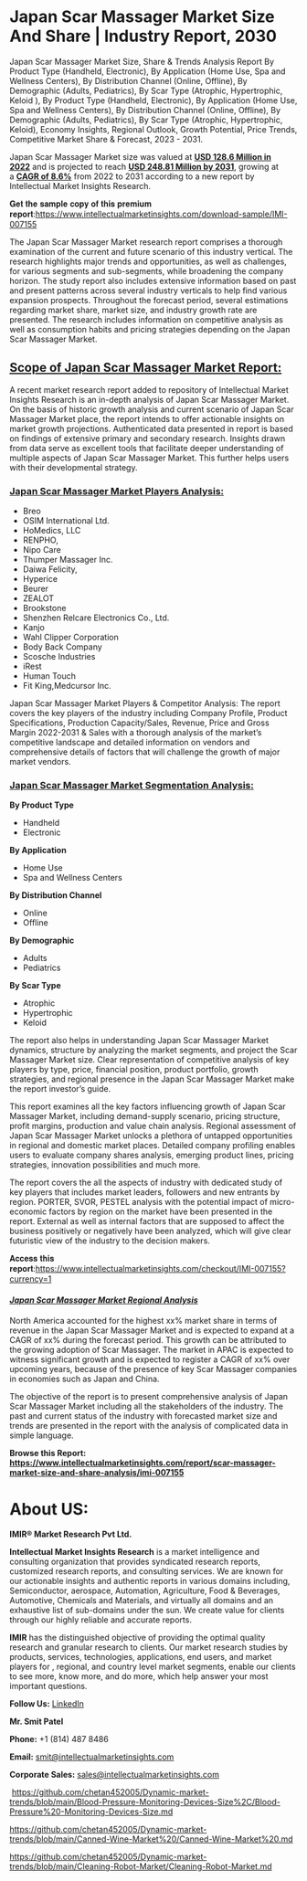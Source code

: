 <h1>Japan Scar Massager&nbsp;Market Size And Share | Industry Report, 2030</h1>
<p>Japan Scar Massager Market Size, Share &amp; Trends Analysis Report By Product Type (Handheld, Electronic), By Application (Home Use, Spa and Wellness Centers), By Distribution Channel (Online, Offline), By Demographic (Adults, Pediatrics), By Scar Type (Atrophic, Hypertrophic, Keloid ), By Product Type (Handheld, Electronic), By Application (Home Use, Spa and Wellness Centers), By Distribution Channel (Online, Offline), By Demographic (Adults, Pediatrics), By Scar Type (Atrophic, Hypertrophic, Keloid), Economy Insights, Regional Outlook, Growth Potential, Price Trends, Competitive Market Share &amp; Forecast, 2023 - 2031.</p>
<p>Japan Scar Massager Market size was valued at&nbsp;<strong><u>USD 128.6 Million in 2022</u></strong>&nbsp;and is projected to reach&nbsp;<strong><u>USD 248.81 Million by 2031</u></strong>, growing at a&nbsp;<strong><u>CAGR of 8.6%</u></strong>&nbsp;from 2022 to 2031 according to a new report by Intellectual Market Insights Research.</p>
<p>𝐆𝐞𝐭 𝐭𝐡𝐞 𝐬𝐚𝐦𝐩𝐥𝐞 𝐜𝐨𝐩𝐲 𝐨𝐟 𝐭𝐡𝐢𝐬 𝐩𝐫𝐞𝐦𝐢𝐮𝐦 𝐫𝐞𝐩𝐨𝐫𝐭:<a href="https://www.intellectualmarketinsights.com/download-sample/IMI-007155">https://www.intellectualmarketinsights.com/download-sample/IMI-007155</a>&nbsp;</p>
<p>The Japan Scar Massager Market research report comprises a thorough examination of the current and future scenario of this industry vertical. The research highlights major trends and opportunities, as well as challenges, for various segments and sub-segments, while broadening the company horizon. The study report also includes extensive information based on past and present patterns across several industry verticals to help find various expansion prospects. Throughout the forecast period, several estimations regarding market share, market size, and industry growth rate are presented. The research includes information on competitive analysis as well as consumption habits and pricing strategies depending on the Japan Scar Massager Market.</p>
<h2><strong><u>Scope of Japan Scar Massager Market Report:</u></strong></h2>
<p>A recent market research report added to repository of Intellectual Market Insights Research is an in-depth analysis of Japan Scar Massager Market. On the basis of historic growth analysis and current scenario of Japan Scar Massager Market place, the report intends to offer actionable insights on market growth projections. Authenticated data presented in report is based on findings of extensive primary and secondary research. Insights drawn from data serve as excellent tools that facilitate deeper understanding of multiple aspects of Japan Scar Massager Market. This further helps users with their developmental strategy.</p>
<h3><strong><u>Japan Scar Massager Market Players Analysis:</u></strong></h3>
<ul>
<li>Breo</li>
<li>OSIM International Ltd.</li>
<li>HoMedics, LLC</li>
<li>RENPHO,</li>
<li>Nipo Care</li>
<li>Thumper Massager Inc.</li>
<li>Daiwa Felicity,</li>
<li>Hyperice</li>
<li>Beurer</li>
<li>ZEALOT</li>
<li>Brookstone</li>
<li>Shenzhen Relcare Electronics Co., Ltd.</li>
<li>Kanjo</li>
<li>Wahl Clipper Corporation</li>
<li>Body Back Company</li>
<li>Scosche Industries</li>
<li>iRest</li>
<li>Human Touch</li>
<li>Fit King,Medcursor Inc.&nbsp;</li>
</ul>
<p>Japan Scar Massager Market Players &amp; Competitor Analysis: The report covers the key players of the industry including Company Profile, Product Specifications, Production Capacity/Sales, Revenue, Price and Gross Margin 2022-2031 &amp; Sales with a thorough analysis of the market&rsquo;s competitive landscape and detailed information on vendors and comprehensive details of factors that will challenge the growth of major market vendors.</p>
<h3><strong><u>Japan Scar Massager Market Segmentation Analysis:</u></strong></h3>
<p><strong>By Product Type</strong></p>
<ul>
<li>Handheld</li>
<li>Electronic</li>
</ul>
<p><strong>By Application</strong></p>
<ul>
<li>Home Use</li>
<li>Spa and Wellness Centers</li>
</ul>
<p><strong>By Distribution Channel</strong></p>
<ul>
<li>Online</li>
<li>Offline</li>
</ul>
<p><strong>By Demographic</strong></p>
<ul>
<li>Adults</li>
<li>Pediatrics</li>
</ul>
<p><strong>By Scar Type</strong></p>
<ul>
<li>Atrophic</li>
<li>Hypertrophic</li>
<li>Keloid</li>
</ul>
<p>The report also helps in understanding Japan Scar Massager Market dynamics, structure by analyzing the market segments, and project the Scar Massager&nbsp;Market size. Clear representation of competitive analysis of key players by type, price, financial position, product portfolio, growth strategies, and regional presence in the Japan Scar Massager Market make the report investor&rsquo;s guide.</p>
<p>This report examines all the key factors influencing growth of Japan Scar Massager Market, including demand-supply scenario, pricing structure, profit margins, production and value chain analysis. Regional assessment of Japan Scar Massager Market unlocks a plethora of untapped opportunities in regional and domestic market places. Detailed company profiling enables users to evaluate company shares analysis, emerging product lines, pricing strategies, innovation possibilities and much more.</p>
<p>The report covers the all the aspects of industry with dedicated study of key players that includes market leaders, followers and new entrants by region. PORTER, SVOR, PESTEL analysis with the potential impact of micro-economic factors by region on the market have been presented in the report. External as well as internal factors that are supposed to affect the business positively or negatively have been analyzed, which will give clear futuristic view of the industry to the decision makers.</p>
<p>𝐀𝐜𝐜𝐞𝐬𝐬 𝐭𝐡𝐢𝐬 𝐫𝐞𝐩𝐨𝐫𝐭:<a href="https://www.intellectualmarketinsights.com/checkout/IMI-007155?currency=1">https://www.intellectualmarketinsights.com/checkout/IMI-007155?currency=1</a>&nbsp;</p>
<h4><em><strong><u> Japan Scar Massager Market Regional Analysis</u></strong></em></h4>
<p>North America accounted for the highest xx% market share in terms of revenue in the Japan Scar Massager Market and is expected to expand at a CAGR of xx% during the forecast period. This growth can be attributed to the growing adoption of Scar Massager. The market in APAC is expected to witness significant growth and is expected to register a CAGR of xx% over upcoming years, because of the presence of key Scar Massager companies in economies such as Japan and China.</p>
<p>The objective of the report is to present comprehensive analysis of Japan Scar Massager Market including all the stakeholders of the industry. The past and current status of the industry with forecasted market size and trends are presented in the report with the analysis of complicated data in simple language.</p>
<p><strong>Browse this Report:&nbsp; <a href="https://www.intellectualmarketinsights.com/report/scar-massager-market-size-and-share-analysis/imi-007155">https://www.intellectualmarketinsights.com/report/scar-massager-market-size-and-share-analysis/imi-007155</a>&nbsp;</strong></p>
<h1>About US:</h1>
<p><strong>IMIR&reg; Market Research Pvt Ltd.</strong></p>
<p><strong>Intellectual Market Insights Research</strong> is a market intelligence and consulting organization that provides syndicated research reports, customized research reports, and consulting services. We are known for our actionable insights and authentic reports in various domains including, Semiconductor, aerospace, Automation, Agriculture, Food &amp; Beverages, Automotive, Chemicals and Materials, and virtually all domains and an exhaustive list of sub-domains under the sun. We create value for clients through our highly reliable and accurate reports.</p>
<p><strong>IMIR</strong> has the distinguished objective of providing the optimal quality research and granular research to clients. Our market research studies by products, services, technologies, applications, end users, and market players for , regional, and country level market segments, enable our clients to see more, know more, and do more, which help answer your most important questions.</p>
<p><strong>Follow Us:</strong> <a href="https://www.linkedin.com/company/imir-marketresearch/">LinkedIn</a></p>
<p><strong>Mr. Smit Patel</strong></p>
<p><strong>Phone:</strong> +1 (814) 487 8486</p>
<p><strong>Email:</strong> <a href="mailto:smit@intellectualmarketinsights.com">smit@intellectualmarketinsights.com</a></p>
<p><strong>Corporate Sales:</strong> <a href="mailto:sales@intellectualmarketinsights.com">sales@intellectualmarketinsights.com</a></p>
<p>&nbsp;<a href="https://github.com/chetan452005/Dynamic-market-trends/blob/main/Blood-Pressure-Monitoring-Devices-Size%2C/Blood-Pressure%20-Monitoring-Devices-Size.md">https://github.com/chetan452005/Dynamic-market-trends/blob/main/Blood-Pressure-Monitoring-Devices-Size%2C/Blood-Pressure%20-Monitoring-Devices-Size.md</a>&nbsp;</p>
<p><a href="https://github.com/chetan452005/Dynamic-market-trends/blob/main/Canned-Wine-Market%20/Canned-Wine-Market%20.md">https://github.com/chetan452005/Dynamic-market-trends/blob/main/Canned-Wine-Market%20/Canned-Wine-Market%20.md</a>&nbsp;</p>
<p><a href="https://github.com/chetan452005/Dynamic-market-trends/blob/main/Cleaning-Robot-Market/Cleaning-Robot-Market.md">https://github.com/chetan452005/Dynamic-market-trends/blob/main/Cleaning-Robot-Market/Cleaning-Robot-Market.md</a>&nbsp;</p>
<p>&nbsp;</p>
